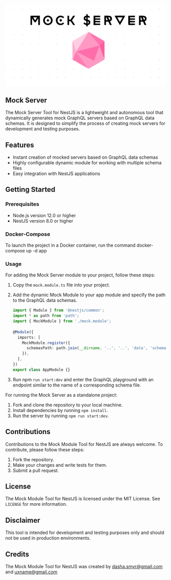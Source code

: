 ![](photo_2023-04-27_19-18-35.svg)

## Mock Server

The Mock Server Tool for NestJS is a lightweight and autonomous tool that dynamically generates mock GraphQL servers based on GraphQL data schemas. It is designed to simplify the process of creating mock servers for development and testing purposes.

## Features

- Instant creation of mocked servers based on GraphQL data schemas
- Highly configurable dynamic module for working with multiple schema files
- Easy integration with NestJS applications

## Getting Started

### Prerequisites

- Node.js version 12.0 or higher
- NestJS version 8.0 or higher

### Docker-Compose
To launch the project in a Docker container, run the command docker-compose up -d app

### Usage

For adding the Mock Server module to your project, follow these steps:
1. Copy the `mock.module.ts` file into your project.
2. Add the dynamic Mock Module to your app module and specify the path to the GraphQL data schemas.

   ```typescript
   import { Module } from '@nestjs/common';
   import * as path from 'path';
   import { MockModule } from './mock.module';
   
   @Module({
     imports: [
       MockModule.register({
         schemasPath: path.join(__dirname, '..', '..', 'data', 'schemas'),
       }),
     ],
   })
   export class AppModule {}
   ```
   
3. Run npm `run start:dev` and enter the GraphQL playground with an endpoint similar to the name of a corresponding schema file.

For running the Mock Server as a standalone project:

1. Fork and clone the repository to your local machine.
2. Install dependencies by running `npm install`.
3. Run the server by running `npm run start:dev`.

## Contributions

Contributions to the Mock Module Tool for NestJS are always welcome. To contribute, please follow these steps:

1. Fork the repository.
2. Make your changes and write tests for them.
3. Submit a pull request.

## License

The Mock Module Tool for NestJS is licensed under the MIT License. See `LICENSE` for more information.

## Disclaimer

This tool is intended for development and testing purposes only and should not be used in production environments.

## Credits

The Mock Module Tool for NestJS was created by dasha.smyr@gmail.com and uxname@gmail.com
